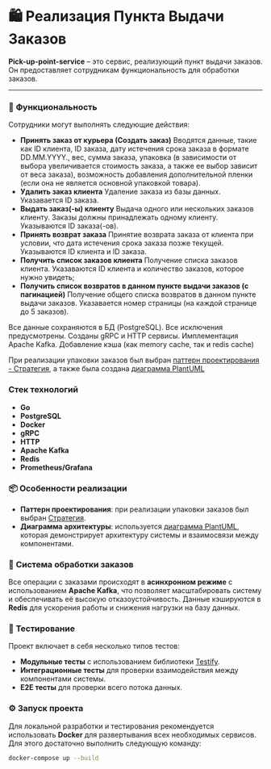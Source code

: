 # 🛍️ **Реализация Пункта Выдачи Заказов**

**Pick-up-point-service** – это сервис, реализующий пункт выдачи заказов. Он предоставляет сотрудникам функциональность для обработки заказов. 

---

### 🔧 **Функциональность**
Сотрудники могут выполнять следующие действия:

- **Принять заказ от курьера (Создать заказ)**
    Вводятся данные, такие как ID клиента, ID заказа, дату истечения срока заказа в формате DD.MM.YYYY., вес, сумма заказа, упаковка (в зависимости от выбора увеличивается стоимость заказа, а также ее выбор зависит от веса заказа), возможность добавления дополнительной пленки (если она не является основной упаковкой товара).
- **Удалить заказ клиента**
    Удаление заказа из базы данных. Указавается ID заказа.
- **Выдать заказ(-ы) клиенту**
    Выдача одного или нескольких заказов клиенту. Заказы должны принадлежать одному клиенту. Указываются ID заказа(-ов).
- **Принять возврат заказа**
    Принятие возврата заказа от клиента при условии, что дата истечения срока заказа позже текущей. Указываются ID клиента и ID заказа.
- **Получить список заказов клиента**
    Получение списка заказов клиента. Указаваются ID клиента и количество заказов, которое нужно увидеть;
- **Получить список возвратов в данном пункте выдачи заказов (с пагинацией)**
    Получение общего списка возвратов в данном пункте выдачи заказов. Указавается номер страницы (на каждой странице до 5 заказов).

Все данные сохраняются в БД (PostgreSQL). Все исключения предусмотрены.
Созданы gRPC и HTTP сервисы. Имплементация Apache Kafka. Добавление кэша (как memory cache, так и redis cache) 

При реализации упаковки заказов был выбран [паттерн проектирования - Стратегия](https://github.com/Kweall/Pick-up-point-service/tree/main/internal/packaging), а также была создана [диаграмма PlantUML](https://github.com/Kweall/Pick-up-point-service/tree/main/internal/packaging/diagram)

### **Стек технологий**
- **Go**
- **PostgreSQL**
- **Docker**
- **gRPC**
- **HTTP**
- **Apache Kafka**
- **Redis**
- **Prometheus/Grafana**

### 📦 **Особенности реализации**
- **Паттерн проектирования**: при реализации упаковки заказов был выбран [Стратегия](https://github.com/Kweall/Pick-up-point-service/tree/main/internal/packaging). 
- **Диаграмма архитектуры**: используется [диаграмма PlantUML](https://github.com/Kweall/Pick-up-point-service/tree/main/internal/packaging/diagram), которая демонстрирует архитектуру системы и взаимосвязи между компонентами.

### 🔄 **Система обработки заказов**

Все операции с заказами происходят в **асинхронном режиме** с использованием **Apache Kafka**, что позволяет масштабировать систему и обеспечивать её высокую отказоустойчивость. Данные кэшируются в **Redis** для ускорения работы и снижения нагрузки на базу данных.

### 🧪 **Тестирование**

Проект включает в себя несколько типов тестов:
- **Модульные тесты** с использованием библиотеки [Testify](https://github.com/stretchr/testify).
- **Интеграционные тесты** для проверки взаимодействия между компонентами системы.
- **E2E тесты** для проверки всего потока данных.

### ⚙️ **Запуск проекта**

Для локальной разработки и тестирования рекомендуется использовать **Docker** для развертывания всех необходимых сервисов. Для этого достаточно выполнить следующую команду:

```bash
docker-compose up --build